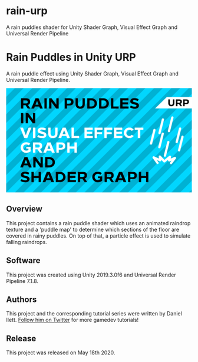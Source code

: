 # rain-urp
A rain puddles shader for Unity Shader Graph, Visual Effect Graph and Universal Render Pipeline

# Rain Puddles in Unity URP

A rain puddle effect using Unity Shader Graph, Visual Effect Graph and Universal Render Pipeline.

![Rain Banner](banner.jpg)

## Overview

This project contains a rain puddle shader which uses an animated raindrop texture and a 'puddle map' to determine which sections of the floor are covered in rainy puddles. On top of that, a particle effect is used to simulate falling raindrops.

## Software

This project was created using Unity 2019.3.0f6 and Universal Render Pipeline 7.1.8.

## Authors

This project and the corresponding tutorial series were written by Daniel Ilett. [Follow him on Twitter](https://twitter.com/daniel_ilett) for more gamedev tutorials!

## Release

This project was released on May 18th 2020. 
